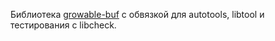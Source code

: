 Библиотека [growable-buf](https://github.com/skeeto/growable-buf) с обвязкой для autotools, libtool и тестирования с libcheck.
